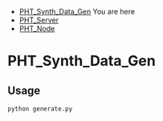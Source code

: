 * [PHT_Synth_Data_Gen](https://github.com/CaspervanAarle/PHT_Synth_Data_Gen) You are here
* [PHT_Server](https://github.com/CaspervanAarle/PHT_Server)
* [PHT_Node](https://github.com/CaspervanAarle/PHT_Client)

# PHT_Synth_Data_Gen

## Usage
```python generate.py```
